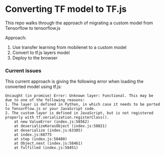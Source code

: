 # Converting TF model to TF.js

This repo walks through the approach of migrating a custom model from Tensorflow to tensorflow.js

Approach:

1) Use transfer learning from mobilenet to a custom model
1) Convert to tf.js layers model
1) Deploy to the browser

### Current issues

This current approach is giving the following error when loading the converted model using tf.js:

```
Uncaught (in promise) Error: Unknown layer: Functional. This may be due to one of the following reasons:
1. The layer is defined in Python, in which case it needs to be ported to TensorFlow.js or your JavaScript code.
2. The custom layer is defined in JavaScript, but is not registered properly with tf.serialization.registerClass().
    at new ValueError (index.js:58562)
    at deserializeKerasObject (index.js:58821)
    at deserialize (index.js:63305)
    at index.js:68775
    at step (index.js:58480)
    at Object.next (index.js:58461)
    at fulfilled (index.js:58451)
```
